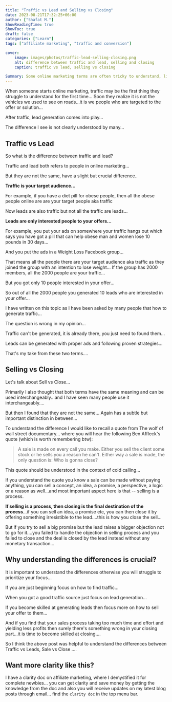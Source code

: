 ```yaml
---
title: "Traffic vs Lead and Selling vs Closing"
date: 2023-08-21T17:32:25+06:00
author: ["Shafat M."]
ShowReadingTime: true
ShowToc: true
draft: false
categories: ["Learn"]
tags: ["affiliate marketing", "traffic and conversion"]

cover: 
    image: images/photos/traffic-lead-selling-closing.png
    alt: difference between traffic and lead, selling and closing
    caption: traffic vs lead, selling vs closing

Summary: Some online marketing terms are often tricky to understand, like traffic vs lead, sale vs close... Do they mean the same or have some differences... Read the post to get clarity...
---
```

When someone starts online marketing,  traffic may be the first thing they struggle to understand for the first time... Soon they realize it is not the vehicles we used to see on roads...it is we people who are targeted to the offer or solution...

After traffic, lead generation comes into play...

The difference I see is not clearly understood by many...

## Traffic vs Lead
So what is the difference between traffic and lead?

Traffic and lead both refers to people in online marketing...

But they are not the same, have a slight but crucial difference..

**Traffic is your target audience...**

For example, if you have a diet pill for obese people, then all the obese people online are are your target people aka traffic

Now leads are also traffic but not all the traffic are leads...

**Leads are only interested people to your offers...**

For example, you put your ads on somewhere your traffic hangs out which says you have got a pill that can help obese man and women lose 10 pounds in 30 days...

And you put the ads in a Weight Loss Facebook group...

That means all the people there are your target audience aka traffic as they joined the group with an intention to lose weight... If the group has 2000 members, all the 2000 people are your traffic...

But you got only 10 people interested in your offer...

So out of all the 2000 people you generated 10 leads who are interested in your offer...

I have written on this topic as I have been asked by many people that how to generate traffic...

The question is wrong in my opinion...

Traffic can't be generated, it is already there, you just need to found them...

Leads can be generated with proper ads and following proven strategies...

That's my take from these two terms....


## Selling vs Closing

Let's talk about Sell vs Close...

Primarily I also thought that both terms have the same meaning and can be used interchangeably...and I have seen many people use it interchangeably....

But then I found that they are not the same... Again has a subtle but important distinction in between...

To understand the difference I would like to recall a quote from The wolf of wall street documentary... where you will hear the following Ben Affleck's quote (which is worth remembering btw):

> A sale is made on every call you make. Either you sell the client some stock or he sells you a reason he can't. Either way a sale is made, the only question is: Who is gonna close?

This quote should be understood in the context of cold calling...

If you understand the quote you know a sale can be made without paying anything, you can sell a concept, an idea, a promise, a perspective, a logic or a reason as well...and most important aspect here is that -- selling is a process. 

**If selling is a process, then closing is the final destination of the process**...if you can sell an idea, a promise etc,  you can then close it by offering something irresistible to the lead....this is how you close the sell... 

But if you try to sell a big promise but the lead raises a bigger objection not to go for it....you failed to handle the objection in selling process and you failed to close and the deal is closed by the lead instead without any monetary transaction...

## Why understanding the differences is crucial?

It is important to understand the differences otherwise you will struggle to prioritize your focus...

If you are just beginning focus on how to find traffic...

When you got a good traffic source just focus on lead generation...

If you become skilled at generating leads then focus more on how to sell your offer to them...

And if you find that your sales process taking too much time and effort and yielding less profits then surely there's something wrong in your closing part...it is time to become skilled at closing....

So I think the above post was helpful to understand the differences between Traffic vs Leads, Sale vs Close ....

## Want more clarity like this?
I have a clarity doc on affiliate marketing, where I demystified it for complete newbies... you can get clarity and save money by getting the knowledge from the doc and also you will receive updates on my latest blog posts through email... find the `clarity doc` in the top menu bar.